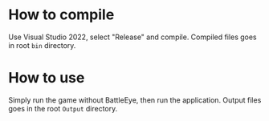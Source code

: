 # How to compile
Use Visual Studio 2022, select "Release" and compile. Compiled files goes in root `bin` directory.

# How to use
Simply run the game without BattleEye, then run the application.
Output files goes in the root `Output` directory.
